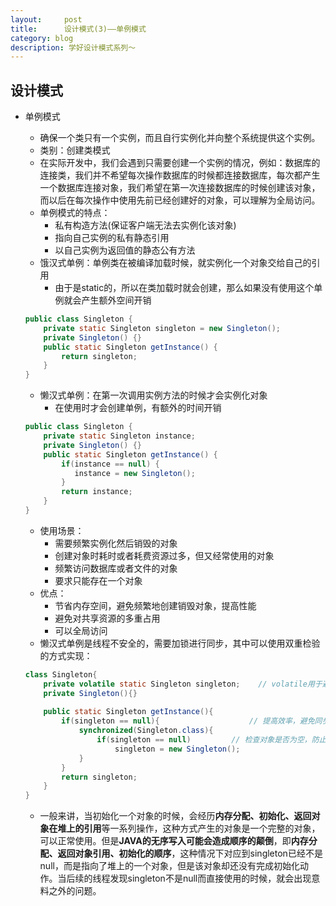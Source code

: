 ```yaml
---
layout:     post
title:      设计模式(3)——单例模式
category: blog
description: 学好设计模式系列～
---
```


## 设计模式

* 单例模式

  * 确保一个类只有一个实例，而且自行实例化并向整个系统提供这个实例。
  * 类别：创建类模式
  * 在实际开发中，我们会遇到只需要创建一个实例的情况，例如：数据库的连接类，我们并不希望每次操作数据库的时候都连接数据库，每次都产生一个数据库连接对象，我们希望在第一次连接数据库的时候创建该对象，而以后在每次操作中使用先前已经创建好的对象，可以理解为全局访问。
  * 单例模式的特点：
    * 私有构造方法(保证客户端无法去实例化该对象)
    * 指向自己实例的私有静态引用
    * 以自己实例为返回值的静态公有方法
  * 饿汉式单例：单例类在被编译加载时候，就实例化一个对象交给自己的引用
    * 由于是static的，所以在类加载时就会创建，那么如果没有使用这个单例就会产生额外空间开销

  ```java
  public class Singleton {
      private static Singleton singleton = new Singleton();
      private Singleton() {}
      public static Singleton getInstance() {
          return singleton;
      }
  }
  ```

  * 懒汉式单例：在第一次调用实例方法的时候才会实例化对象
    * 在使用时才会创建单例，有额外的时间开销

  ```java
  public class Singleton {
      private static Singleton instance;
      private Singleton() {}
      public static Singleton getInstance() {
          if(instance == null) {
             instance = new Singleton();
          }
          return instance;
      }
  }
  ```

  * 使用场景：
    * 需要频繁实例化然后销毁的对象
    * 创建对象时耗时或者耗费资源过多，但又经常使用的对象
    * 频繁访问数据库或者文件的对象
    * 要求只能存在一个对象
  * 优点：
    * 节省内存空间，避免频繁地创建销毁对象，提高性能
    * 避免对共享资源的多重占用
    * 可以全局访问
  * 懒汉式单例是线程不安全的，需要加锁进行同步，其中可以使用双重检验的方式实现：

  ```java
  class Singleton{
      private volatile static Singleton singleton;    // volatile用于避免java的无序写入问题
      private Singleton(){}
      
      public static Singleton getInstance(){
          if(singleton == null){					// 提高效率，避免同步代码的执行
              synchronized(Singleton.class){
                  if(singleton == null)			// 检查对象是否为空，防止单例重复创建
                      singleton = new Singleton();   
              }
          }
          return singleton;
      }
  }
  ```

  * 一般来讲，当初始化一个对象的时候，会经历**内存分配、初始化、返回对象在堆上的引用**等一系列操作，这种方式产生的对象是一个完整的对象，可以正常使用。但是**JAVA的无序写入可能会造成顺序的颠倒**，即**内存分配、返回对象引用、初始化的顺序**，这种情况下对应到singleton已经不是null，而是指向了堆上的一个对象，但是该对象却还没有完成初始化动作。当后续的线程发现singleton不是null而直接使用的时候，就会出现意料之外的问题。